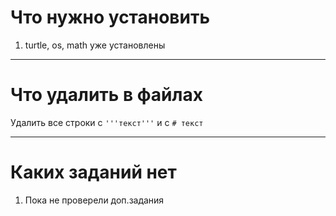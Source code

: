 # Что нужно установить
 1. turtle, os, math уже установлены
____
# Что удалить в файлах
Удалить все строки с
```'''текст'''``` и с ```# текст```
____
# Каких заданий нет
1. Пока не проверели доп.задания
